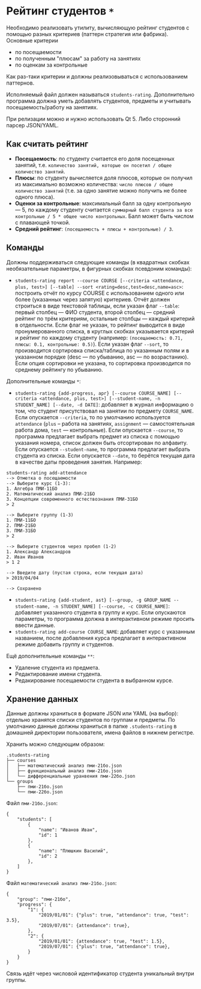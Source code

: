 # Рейтинг студентов `*`

Необходимо реализовать утилиту, вычисляющую рейтинг студентов с помощью разных критериев (паттерн стратегия или фабрика). Основные критерии

- по посещаемости
- по полученным "плюсам" за работу на занятиях
- по оценкам за контрольные

Как раз-таки критерии и должны реализовываться с использованием паттернов.

Исполняемый файл должен называться `students-rating`. Дополнительно программа должна уметь добавлять студентов, предметы и учитывать посещаемость/работу на занятиях.

При релизации можно и нужно использовать Qt 5. Либо сторонний парсер JSON/YAML.

## Как считать рейтинг

- **Посещаемость**: по студенту считается его доля посещенных занятий, т.е. `количество занятий, которые он посетил / общее количество занятий`.
- **Плюсы**: по студенту вычисляется доля плюсов, которые он получил из максимально возможно количества: `число плюсов / общее количество занятий` (т.е. за одно занятие можно получить не более одного плюса).
- **Оценки за контрольные**: максимальный балл за одну контрольную — 5, по каждому студенту считается `суммарный балл студента за все контрольные / 5 * общее число контрольных`. Балл может быть числом с плавающей точкой.
- **Средний рейтинг**: `(посещаемость + плюсы + контрольные) / 3`.

## Команды

Должны поддерживаться следующие команды (в квадратных скобках необязательные параметры, в фигурных скобках псевдоним команды):

- `students-rating report --course COURSE [--criteria <attendance, plus, test>] [--table] --sort <rating=desc,test=desc,name=asc>`: построить отчёт по курсу COURSE с использованием одного или более (указанных через запятую) критериев. Отчёт должен строиться в виде текстовой таблицы, если указан флаг `--table`: первый столбец — ФИО студента, второй столбец — средний рейтинг по трём критериям, остальные столбцы — каждый критерий в отдельности. Если флаг не указан, то рейтинг выводится в виде пронумерованного списка, в круглых скобках указывается критерий и рейтинг по каждому студенту (например: `(посещаемость: 0.71, плюсы: 0.1, контрольные: 0.5)`). Если указан флаг `--sort`, то производится сортировка списка/таблица по указанным полям и в указанном порядке (desc — по убыванию, asc — по возрастанию). Если опция сортировки не указана, то сортировка производится по среднему рейтингу по убыванию.

Дополнительные команды `*`:

- `students-rating {add-progress, apr} [--course COURSE_NAME] [--criteria <attendance, plus, test>] [--student-name, -n STUDENT_NAME] [--date, -d DATE]`: добавляет в журнал информацию о том, что студент присутствовал на занятии по предмету `COURSE_NAME`. Если опускается `--criteria`, то по умолчанию используется `attendance` (`plus` – работа на занятиях, `assignment` — самостоятельная работа дома, `test` — контрольные). Если опускается `--course`, то программа предлагает выбрать предмет из списка с помощью указания номера, список должен быть отсортирован по алфавиту. Если опускается `--student-name`, то программа предлагает выбрать студента из списка. Если опускается `--date`, то берётся текущая дата в качестве даты проведения занятия. Например:
```
students-rating add-attendance
--> Отметка о посещаемости
--> Выберите курс (1-3):
1. Алгебра ПМИ-11БО
2. Математический анализ ПМИ-21БО
3. Концепции современного естествознания ПМИ-31БО
> 2

--> Выберите группу (1-3)
1. ПМИ-11БО
2. ПМИ-21БО
3. ПМИ-31БО
> 2

--> Выберите студентов через пробел (1-2)
1. Александр Александров
2. Иван Иванов
> 1 2

--> Введите дату (пустая строка, если текущая дата)
> 2019/04/04

--> Сохранено
```
- `students-rating {add-student, ast} [--group, -g GROUP_NAME --student-name, -n STUDENT_NAME] [--course, -c COURSE_NAME]`: добавляет указанного студента в группу и курс. Если опускаются параметры, то программа должна в интерактивном режиме просить ввести данные.
- `students-rating add-course COURSE_NAME`: добавляет курс с указанным названием, после добавления курса предлагает в интерактивном режиме добавить группу и студентов.

Ещё дополнительные команды `**`:

- Удаление студента из предмета.
- Редактирование имени студента.
- Редакирование посещаемости студента в выбранном курсе.

## Хранение данных

Данные должны храниться в формате JSON или YAML (на выбор): отдельно хранятся списки студентов по группам и предметы. По умолчанию данные должны храниться в папке `.students-rating` в домашней директории пользователя, имена файлов в нижнем регистре.

Хранить можно следующим образом:

```
.students-rating
├── courses
│   ├── математический анализ пми-21бо.json
│   ├── функциональный анализ пми-21бо.json
│   └── дифференциальные уранвения пми-22бо.json
└── groups
    ├── пми-21бо.json
    └── пми-22бо.json
```

Файл `пми-21бо.json`:

```
{
    "students": [
        {
            "name": "Иванов Иван",
            "id": 1
        },
        {
            "name": "Плюшкин Василий",
            "id": 2
        },
    ]
}
```

Файл `математический анализ пми-21бо.json`:

```
{
    "group": "пми-21бо",
    "progress": {
        "1": {
            "2019/01/01": {"plus": true, "attendance": true, "test": 3.5},
            "2019/07/01": {attendance": true},
        },
        "2": {
            "2019/01/01": {attendance": true, "test": 1.5},
            "2019/07/01": {"plus": true, "attendance": true},
        }
    }
}
```

Связь идёт через числовой идентификатор студента уникальный внутри группы.
